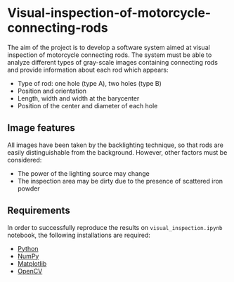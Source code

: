 # Visual-inspection-of-motorcycle-connecting-rods

The aim of the project is to develop a software system aimed at visual inspection of motorcycle connecting rods.
The system must be able to analyze different types of gray-scale images containing connecting rods and provide information about each rod which appears:

* Type of rod: one hole (type A), two holes (type B)
* Position and orientation
* Length, width and width at the barycenter
* Position of the center and diameter of each hole

## Image features

All images have been taken by the backlighting technique, so that rods are easily distinguishable from the background. However, other factors must be considered:

* The power of the lighting source may change
* The inspection area may be dirty due to the presence of scattered iron powder

## Requirements

In order to successfully reproduce the results on ````visual_inspection.ipynb```` notebook, the following installations are required:

* [Python](https://www.python.org/)
* [NumPy](https://numpy.org/)
* [Matplotlib](https://matplotlib.org/)
* [OpenCV](https://pypi.org/project/opencv-python/)
